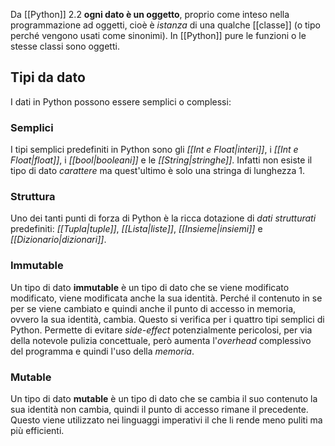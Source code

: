 Da [[Python]] 2.2 __ogni dato è un oggetto__, proprio come inteso nella programmazione ad oggetti, cioè è _istanza_ di una qualche [[classe]] (o tipo perché vengono usati come sinonimi).
In [[Python]] pure le funzioni o le stesse classi sono oggetti.

## Tipi da dato
I dati in Python possono essere semplici o complessi:

### Semplici
I tipi semplici predefiniti in Python sono gli _[[Int e Float|interi]]_, i _[[Int e Float|float]]_, i _[[bool|booleani]]_ e le _[[String|stringhe]]_.
Infatti non esiste il tipo di dato _carattere_ ma quest'ultimo è solo una stringa di lunghezza 1.

### Struttura
Uno dei tanti punti di forza di Python è la ricca dotazione di _dati strutturati_ predefiniti: _[[Tupla|tuple]]_, _[[Lista|liste]]_, _[[Insieme|insiemi]]_ e _[[Dizionario|dizionari]]_.

### Immutable
Un tipo di dato __immutable__ è un tipo di dato che se viene modificato modificato, viene modificata anche la sua identità.
Perché il contenuto in se per se viene cambiato e quindi anche il punto di accesso in memoria, ovvero la sua identità, cambia.
Questo si verifica per i quattro tipi semplici di Python.
Permette di evitare _side-effect_ potenzialmente pericolosi, per via della notevole pulizia concettuale, però aumenta l'_overhead_ complessivo del programma e quindi l'uso della _memoria_.

### Mutable
Un tipo di dato __mutable__ è un tipo di dato che se cambia il suo contenuto la sua identità non cambia, quindi il punto di accesso rimane il precedente.
Questo viene utilizzato nei linguaggi imperativi il che li rende meno puliti ma più efficienti.